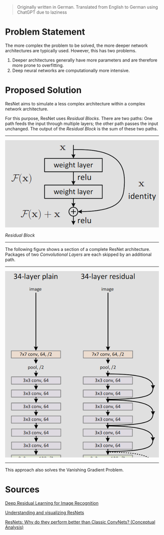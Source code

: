 > Originally written in German. Translated from English to German using ChatGPT due to laziness

# Problem Statement

The more complex the problem to be solved, the more deeper network architectures are typically used. However, this has two problems.

1. Deeper architectures generally have more parameters and are therefore more prone to overfitting.
2. Deep neural networks are computationally more intensive.

# Proposed Solution

ResNet aims to simulate a less complex architecture within a complex network architecture.

For this purpose, ResNet uses *Residual Blocks.* There are two paths: One path feeds the input through multiple layers; the other path passes the input unchanged. The output of the *Residual Block* is the sum of these two paths.

---

![Residual Block](../assets/resnet-2.png)

*Residual Block*

---

The following figure shows a section of a complete ResNet architecture. Packages of two *Convolutional Layers* are each skipped by an additional path.

---

![](../assets/resnet-1.png)

---

This approach also solves the Vanishing Gradient Problem.

# Sources

[Deep Residual Learning for Image Recognition](https://arxiv.org/abs/1512.03385)

[Understanding and visualizing ResNets](https://towardsdatascience.com/understanding-and-visualizing-resnets-442284831be8)

[ResNets: Why do they perform better than Classic ConvNets? (Conceptual Analysis)](https://towardsdatascience.com/resnets-why-do-they-perform-better-than-classic-convnets-conceptual-analysis-6a9c82e06e53)
